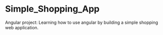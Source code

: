 # Simple_Shopping_App
Angular project: Learning how to use angular by building a simple shopping web application. 
